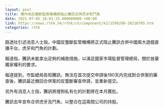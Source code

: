 ```yaml
---
layout: post
title: 傳內地反壟斷監管機構將阻止騰訊合併虎牙和鬥魚
date: 2021-07-05 18:01:25.000000000 +08:00
link: https://news.rthk.hk/rthk/ch/component/k2/1599280-20210705.htm
categories: rthk
---
```


路透社引述消息人士指，中國反壟斷監管機構將正式阻止騰訊合併中國兩大遊戲直播平台，虎牙和鬥魚的計劃。

報道指，騰訊未能拿出足夠的補救措施，以滿足國家市場監督管理總局，關於放棄獨家權利的要求。

報道提到，市監總局告知騰訊，無法在首次提交申請後180天内完成對合併案的審查後，騰訊最近撤回合併案的反壟斷審查申請，並重新提交。

另外有消息人士指，騰訊將搜狗私有化的計劃將在本月獲批。

騰訊去年宣布合併虎牙及鬥魚，以整合在這兩間公司的持股。
